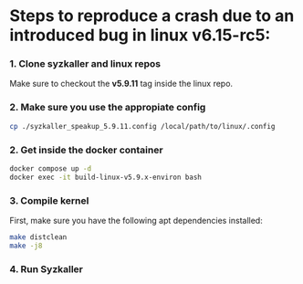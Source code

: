 # Steps to reproduce a crash due to an introduced bug in linux v6.15-rc5:

### 1. Clone syzkaller and linux repos
Make sure to checkout the **v5.9.11** tag inside the linux repo.

### 2. Make sure you use the appropiate config
```bash
cp ./syzkaller_speakup_5.9.11.config /local/path/to/linux/.config
```

### 2. Get inside the docker container
```bash
docker compose up -d
docker exec -it build-linux-v5.9.x-environ bash
```

### 3. Compile kernel
First, make sure you have the following apt dependencies installed:
```bash
make distclean
make -j8
```

### 4. Run Syzkaller
